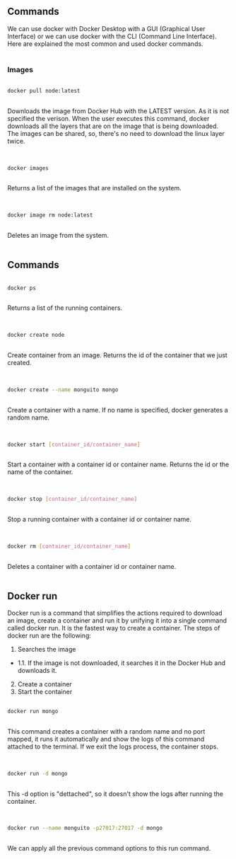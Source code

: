 ## Commands
We can use docker with Docker Desktop with a GUI (Graphical User Interface) or we can use docker with the CLI (Command Line Interface). Here are explained the most common and used docker commands.
<br><br>
### Images
```bash
ㅤ
docker pull node:latest
ㅤ
```
Downloads the image from Docker Hub with the LATEST version. As it is not specified the verison. When the user executes this command, docker downloads all the layers that are on the image that is being downloaded. The images
can be shared, so, there's no need to download the linux layer twice.
<br><br>
```bash
ㅤ
docker images
ㅤ
```
Returns a list of the images that are installed on the system.
<br><br>

```bash
ㅤ
docker image rm node:latest
ㅤ
```
Deletes an image from the system.
<br><br>

## Commands
```bash
ㅤ
docker ps
ㅤ
```
Returns a list of the running containers.
<br><br>

```bash
ㅤ
docker create node
ㅤ
```
Create container from an image. Returns the id of the container that we just created.
<br><br>

```bash
ㅤ
docker create --name monguito mongo
ㅤ
```
Create a container with a name. If no name is specified, docker generates a random name.
<br><br>

```bash
ㅤ
docker start [container_id/container_name]
ㅤ
```
Start a container with a container id or container name. Returns the id or the name of the container.
<br><br>

```bash
ㅤ
docker stop [container_id/container_name]
ㅤ
```
Stop a running container with a container id or container name.
<br><br>

```bash
ㅤ
docker rm [container_id/container_name]
ㅤ
```
Deletes a container with a container id or container name.
<br><br>

## Docker run
Docker run is a command that simplifies the actions required to download an image, create a container and run it by unifying it into a single command called docker run. It is the fastest way to create a container. The steps of docker run are the following:
1. Searches the image
- 1.1. If the image is not downloaded, it searches it in the Docker Hub and downloads it.
2. Create a container
3. Start the container

```bash
ㅤ
docker run mongo
ㅤ
```
This command creates a container with a random name and no port mapped, it runs it automatically and show the logs of this command attached to the terminal. If we exit the logs process, the 
container stops.
<br><br>

```bash
ㅤ
docker run -d mongo
ㅤ
```
This -d option is "dettached", so it doesn't show the logs after running the container.
<br><br>

```bash
ㅤ
docker run --name monguito -p27017:27017 -d mongo
ㅤ
```
We can apply all the previous command options to this run command.
<br><br>
